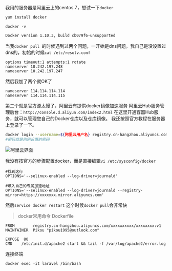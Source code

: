 我用的服务器是阿里云上的centos 7，想试一下```docker```

```bash
yum install docker
```
```docker -v```

```bash
Docker version 1.10.3, build cb079f6-unsupported
```

当我```docker pull ```的时候遇到过两个问题，一开始是dns问题。我自己是没设置过dns的，初始的时候```cat /etc/resolv.conf``` 

```
options timeout:1 attempts:1 rotate
nameserver 10.242.197.248
nameserver 10.242.197.247
```

然后我加了两个就OK了

```
nameserver 114.114.114.114
nameserver 114.114.114.115
```
第二个就是官方源太慢了，阿里云有提供docker镜像加速服务
阿里云Hub服务管理后台：```http://console.d.aliyun.com/index2.html```
在这里开通容器Hub服务，就可以管理您自己的Docker仓库以及仓库镜像。
我还按照官方教程在服务器上登录了一下。
```bash
docker login --username=${阿里云用户名} registry.cn-hangzhou.aliyuncs.com
#密码就是刚刚设置的密码
```

![阿里云界面](../images/12/0.png)

我没有按官方的步骤配置docker，而是直接编辑```vi /etc/sysconfig/docker```

```
#找到这行
OPTIONS='--selinux-enabled --log-driver=journald'
```
```
#填入自己的专属加速地址
OPTIONS='--selinux-enabled --log-driver=journald --registry-mirror=https://xxxxxxx.mirror.aliyuncs.com'
```
然后```service docker restart```
这个时候```docker pull```会非常快


> docker常用命令
Dockerfile
```
FROM        registry.cn-hangzhou.aliyuncs.com/xxxxxxxxxx/xxxxxxxx:v1
MAINTAINER  Pikou "pikou1995@outlook.com"

EXPOSE  80
CMD    /etc/init.d/apache2 start && tail -f /var/log/apache2/error.log
```

连接终端
```
docker exec -it laravel /bin/bash
```

